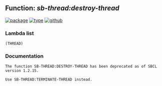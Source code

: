 ## Function: ***sb-thread:destroy-thread***
[![package](https://img.shields.io/badge/Package-SB--THREAD-5f9ea0.svg?style=social&colorA=999999)](../) [![type](https://img.shields.io/badge/Type-Function-5f9ea0.svg?style=social&colorA=999999)](../#function) [![github](https://img.shields.io/badge/GitHub-View_the_source-5f9ea0.svg?style=social&colorA=999999&logo=github)](https://github.com/sbcl/sbcl/blob/master/src/code/target-thread.lisp/) 
### Lambda list
```
(THREAD)
```
### Documentation
```
The function SB-THREAD:DESTROY-THREAD has been deprecated as of SBCL version 1.2.15.

Use SB-THREAD:TERMINATE-THREAD instead.
```
